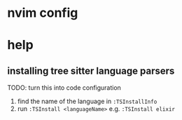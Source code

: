 # nvim config

# help

## installing tree sitter language parsers

TODO: turn this into code configuration

1. find the name of the language in `:TSInstallInfo`
1. run `:TSInstall <languageName>` e.g. `:TSInstall elixir`
